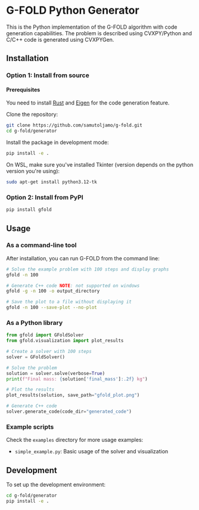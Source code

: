 # G-FOLD Python Generator

This is the Python implementation of the G-FOLD algorithm with code generation capabilities. The problem is described using CVXPY/Python and C/C++ code is generated using CVXPYGen.

## Installation

### Option 1: Install from source

#### Prerequisites

You need to install [Rust](https://www.rust-lang.org/tools/install) and [Eigen](https://github.com/oxfordcontrol/Clarabel.cpp#installation) for the code generation feature.

Clone the repository:

```bash
git clone https://github.com/samutoljamo/g-fold.git
cd g-fold/generator
```

Install the package in development mode:

```bash
pip install -e .
```

On WSL, make sure you've installed Tkinter (version depends on the python version you're using):
```bash
sudo apt-get install python3.12-tk
```

### Option 2: Install from PyPI

```bash
pip install gfold
```

## Usage

### As a command-line tool

After installation, you can run G-FOLD from the command line:

```bash
# Solve the example problem with 100 steps and display graphs
gfold -n 100

# Generate C++ code NOTE: not supported on windows
gfold -g -n 100 -o output_directory

# Save the plot to a file without displaying it
gfold -n 100 --save-plot --no-plot
```

### As a Python library

```python
from gfold import GFoldSolver
from gfold.visualization import plot_results

# Create a solver with 100 steps
solver = GFoldSolver()

# Solve the problem
solution = solver.solve(verbose=True)
print(f"Final mass: {solution['final_mass']:.2f} kg")

# Plot the results
plot_results(solution, save_path="gfold_plot.png")

# Generate C++ code
solver.generate_code(code_dir="generated_code")
```

### Example scripts

Check the `examples` directory for more usage examples:

- `simple_example.py`: Basic usage of the solver and visualization

## Development

To set up the development environment:

```bash
cd g-fold/generator
pip install -e .
```
